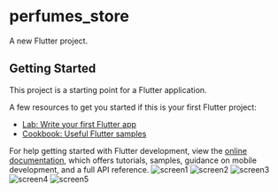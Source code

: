 # perfumes_store

A new Flutter project.

## Getting Started

This project is a starting point for a Flutter application.

A few resources to get you started if this is your first Flutter project:

- [Lab: Write your first Flutter app](https://docs.flutter.dev/get-started/codelab)
- [Cookbook: Useful Flutter samples](https://docs.flutter.dev/cookbook)

For help getting started with Flutter development, view the
[online documentation](https://docs.flutter.dev/), which offers tutorials,
samples, guidance on mobile development, and a full API reference.
![screen1](https://github.com/user-attachments/assets/33126130-8de2-4554-abe0-ff54789a647a)
![screen2](https://github.com/user-attachments/assets/0528c551-5750-408b-89f0-ea59e1b37d3f)
![screen3](https://github.com/user-attachments/assets/c5cb14f8-d858-4766-beb9-65d11b660dd4)
![screen4](https://github.com/user-attachments/assets/12b99e89-0de9-446d-8ce3-af5ae8978bfd)
![screen5](https://github.com/user-attachments/assets/fffa06f4-27b6-432f-b5ab-93e0be02db8a)
